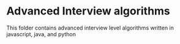 # Advanced Interview algorithms

This folder contains advanced interview level algorithms written in javascript, java, and python
